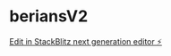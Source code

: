 # beriansV2

[Edit in StackBlitz next generation editor ⚡️](https://stackblitz.com/~/github.com/marvboi/beriansV2)